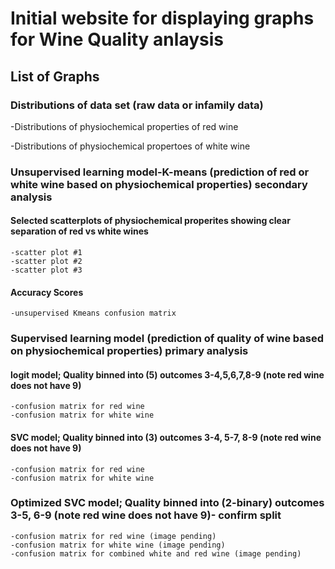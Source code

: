 # Initial website for displaying graphs for Wine Quality anlaysis

## List of Graphs

### Distributions of data set (raw data or infamily data)

   -Distributions of physiochemical properties of red wine

   -Distributions of physiochemical propertoes of white wine

### Unsupervised learning model-K-means (prediction of red or white wine based on physiochemical properties) secondary analysis

#### Selected scatterplots of physiochemical properites showing clear separation of red vs white wines

    -scatter plot #1 
    -scatter plot #2
    -scatter plot #3

#### Accuracy Scores

    -unsupervised Kmeans confusion matrix

### Supervised learning model (prediction of quality of wine  based on physiochemical properties) primary analysis

#### logit model; Quality binned into (5) outcomes 3-4,5,6,7,8-9 (note red wine does not have 9)

    -confusion matrix for red wine 
    -confusion matrix for white wine 
    

#### SVC model; Quality binned into (3) outcomes 3-4, 5-7, 8-9 (note red wine does not have 9)

    -confusion matrix for red wine
    -confusion matrix for white wine 
   

### Optimized SVC model; Quality binned into (2-binary) outcomes 3-5, 6-9 (note red wine does not have 9)- confirm split

    -confusion matrix for red wine (image pending)
    -confusion matrix for white wine (image pending)
    -confusion matrix for combined white and red wine (image pending)
























